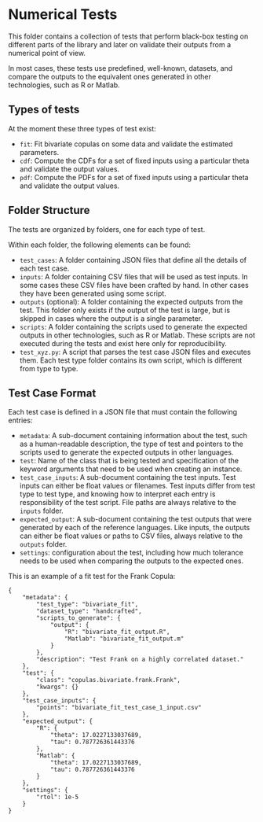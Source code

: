 # Numerical Tests

This folder contains a collection of tests that perform black-box testing on different parts
of the library and later on validate their outputs from a numerical point of view.

In most cases, these tests use predefined, well-known, datasets, and compare the outputs to
the equivalent ones generated in other technologies, such as R or Matlab.

## Types of tests

At the moment these three types of test exist:

* `fit`: Fit bivariate copulas on some data and validate the estimated parameters.
* `cdf`: Compute the CDFs for a set of fixed inputs using a particular theta and validate the
  output values.
* `pdf`: Compute the PDFs for a set of fixed inputs using a particular theta and validate the
  output values.

## Folder Structure

The tests are organized by folders, one for each type of test.

Within each folder, the following elements can be found:

* `test_cases`: A folder containing JSON files that define all the details of each test case.
* `inputs`: A folder containing CSV files that will be used as test inputs. In some cases these
  CSV files have been crafted by hand. In other cases they have been generated using some script.
* `outputs` (optional): A folder containing the expected outputs from the test. This folder only
  exists if the output of the test is large, but is skipped in cases where the output is a single
  parameter.
* `scripts`: A folder containing the scripts used to generate the expected outputs in other
  technologies, such as R or Matlab. These scripts are not executed during the tests and exist
  here only for reproducibility.
* `test_xyz.py`: A script that parses the test case JSON files and executes them. Each test type
  folder contains its own script, which is different from type to type.

## Test Case Format

Each test case is defined in a JSON file that must contain the following entries:

* `metadata`: A sub-document containing information about the test, such as a human-readable
  description, the type of test and pointers to the scripts used to generate the expected
  outputs in other languages.
* `test`: Name of the class that is being tested and specification of the keyword arguments
  that need to be used when creating an instance.
* `test_case_inputs`: A sub-document containing the test inputs. Test inputs can either be
  float values or filenames. Test inputs differ from test type to test type, and knowing
  how to interpret each entry is responsibility of the test script. File paths are always relative
  to the `inputs` folder.
* `expected_output`: A sub-document containing the test outputs that were generated by
  each of the reference languages. Like inputs, the outputs can either be float values or
  paths to CSV files, always relative to the `outputs` folder.
* `settings`: configuration about the test, including how much tolerance needs to be used
  when comparing the outputs to the expected ones.

This is an example of a fit test for the Frank Copula:

```
{
    "metadata": {
        "test_type": "bivariate_fit",
        "dataset_type": "handcrafted",
        "scripts_to_generate": {
            "output": {
                "R": "bivariate_fit_output.R",
                "Matlab": "bivariate_fit_output.m"
            }
        },
        "description": "Test Frank on a highly correlated dataset."
    },
    "test": {
        "class": "copulas.bivariate.frank.Frank",
        "kwargs": {}
    },
    "test_case_inputs": {
        "points": "bivariate_fit_test_case_1_input.csv"
    },
    "expected_output": {
        "R": {
            "theta": 17.0227133037689,
            "tau": 0.787726361443376
        },
        "Matlab": {
            "theta": 17.0227133037689,
            "tau": 0.787726361443376
        }
    },
    "settings": {
        "rtol": 1e-5
    }
}
```
